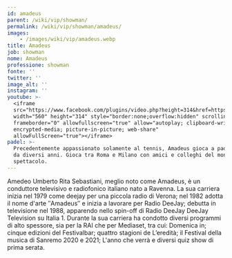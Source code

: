```yaml
---
id: amadeus
parent: /wiki/vip/showman/
permalink: /wiki/vip/showman/amadeus/
images:
    - /images/wiki/vip/amadeus.webp
title: Amadeus
job: showman
nome: Amadeus
professione: showman
fonte: ''
twitter: ''
image_alt: ''
instagram: ''
youtube: >-
  <iframe
  src="https://www.facebook.com/plugins/video.php?height=314&href=https%3A%2F%2Fwww.facebook.com%2Ftennisacademysanremo%2Fvideos%2F2523396191267848%2F&show_text=false&width=560"
  width="560" height="314" style="border:none;overflow:hidden" scrolling="no"
  frameborder="0" allowfullscreen="true" allow="autoplay; clipboard-write;
  encrypted-media; picture-in-picture; web-share"
  allowFullScreen="true"></iframe>
padel: >-
  Precedentemente appassionato solamente al tennis, Amadeus gioca a padel ormai
  da diversi anni. Gioca tra Roma e Milano con amici e colleghi del mondo dello
  spettacolo.
---
```

Amedeo Umberto Rita Sebastiani, meglio noto come Amadeus, è un conduttore televisivo e radiofonico italiano nato a Ravenna. La sua carriera inizia nel 1979 come deejay per una piccola radio di Verona; nel 1982 adotta il nome d'arte ″Amadeus″ e inizia a lavorare per Radio DeeJay; debutta in televisione nel 1988, apparendo nello spin-off di Radio DeeJay DeeJay Television su Italia 1. Durante la sua carriera ha condotto diversi programmi di alto spessore, sia per la RAI che per Mediaset, tra cui: Domenica in; cinque edizioni del Festivalbar; quattro stagioni de L’eredità; il Festival della musica di Sanremo 2020 e 2021; L'anno che verrà e diversi quiz show di prima serata.